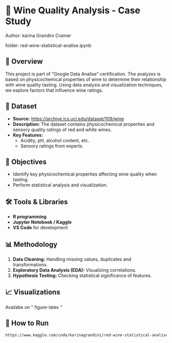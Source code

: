 # 🍷 Wine Quality Analysis - Case Study
Author: karina Grandini Cramer

folder: red-wine-statistical-analise.ipynb

## 📖 Overview
This project is part of "Google Data Analise" certification. The analyzes is based on physicochemical properties of wine to determine their relationship with wine quality tasting. Using data analysis and visualization techniques, we explore factors that influence wine ratings.

## 📂 Dataset
- **Source:** https://archive.ics.uci.edu/dataset/109/wine
- **Description:** The dataset contains physicochemical properties and sensory quality ratings of red and white wines.
- **Key Features:**
  - Acidity, pH, alcohol content, etc.
  - Sensory ratings from experts.

## 🎯 Objectives
- Identify key physicochemical properties affecting wine quality when tasting.
- Perform statistical analysis and visualization.

## 🛠️ Tools & Libraries
- **R programming** 
- **Jupyter Notebook / Kaggle**
- **VS Code** for development

## 📊 Methodology
1. **Data Cleaning:** Handling missing values, duplicates and transformations.
2. **Exploratory Data Analysis (EDA):** Visualizing correlations.
3. **Hypothesis Testing:** Checking statistical significance of features.

## 📈 Visualizations
Availabe on " figure-latex "

## 🚀 How to Run
```bash
https://www.kaggle.com/code/karinagrandini/red-wine-statistical-analise
